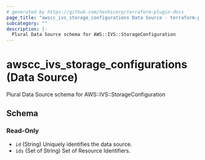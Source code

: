 ```yaml
---
# generated by https://github.com/hashicorp/terraform-plugin-docs
page_title: "awscc_ivs_storage_configurations Data Source - terraform-provider-awscc"
subcategory: ""
description: |-
  Plural Data Source schema for AWS::IVS::StorageConfiguration
---
```


# awscc_ivs_storage_configurations (Data Source)

Plural Data Source schema for AWS::IVS::StorageConfiguration



<!-- schema generated by tfplugindocs -->
## Schema

### Read-Only

- `id` (String) Uniquely identifies the data source.
- `ids` (Set of String) Set of Resource Identifiers.
